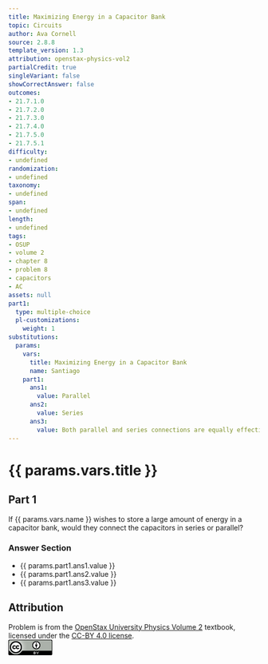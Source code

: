 ```yaml
---
title: Maximizing Energy in a Capacitor Bank
topic: Circuits
author: Ava Cornell
source: 2.8.8
template_version: 1.3
attribution: openstax-physics-vol2
partialCredit: true
singleVariant: false
showCorrectAnswer: false
outcomes:
- 21.7.1.0
- 21.7.2.0
- 21.7.3.0
- 21.7.4.0
- 21.7.5.0
- 21.7.5.1
difficulty:
- undefined
randomization:
- undefined
taxonomy:
- undefined
span:
- undefined
length:
- undefined
tags:
- OSUP
- volume 2
- chapter 8
- problem 8
- capacitors
- AC
assets: null
part1:
  type: multiple-choice
  pl-customizations:
    weight: 1
substitutions:
  params:
    vars:
      title: Maximizing Energy in a Capacitor Bank
      name: Santiago
    part1:
      ans1:
        value: Parallel
      ans2:
        value: Series
      ans3:
        value: Both parallel and series connections are equally effective
---
```

# {{ params.vars.title }}

## Part 1

If {{ params.vars.name }} wishes to store a large amount of energy in a capacitor bank, would they connect the capacitors in series or parallel?

### Answer Section

- {{ params.part1.ans1.value }}
- {{ params.part1.ans2.value }}
- {{ params.part1.ans3.value }}

## Attribution

Problem is from the [OpenStax University Physics Volume 2](https://openstax.org/details/books/university-physics-volume-2) textbook, licensed under the [CC-BY 4.0 license](https://creativecommons.org/licenses/by/4.0/).<br>![Image representing the Creative Commons 4.0 BY license.](https://raw.githubusercontent.com/firasm/bits/master/by.png)